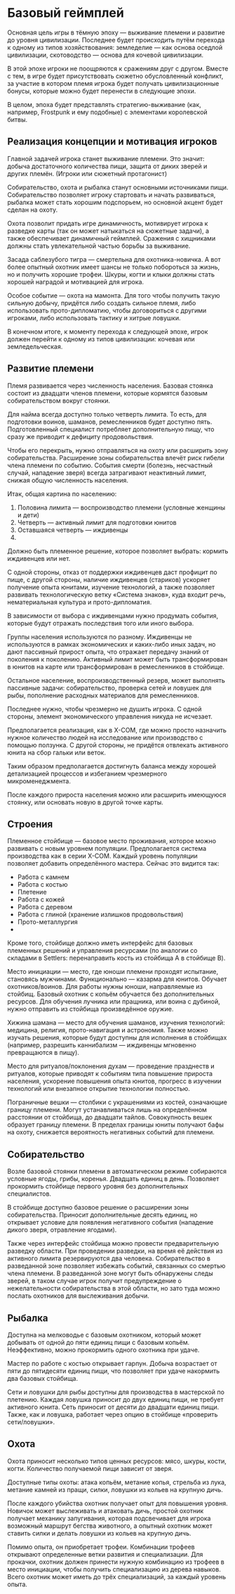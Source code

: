 # Базовый геймплей

Основная цель игры в тёмную эпоху — выживание племени и развитие до уровня цивилизации. Последнее будет происходить путём перехода к одному из типов хозяйствования: земледелие — как основа оседлой цивилизации, скотоводство — основа для кочевой цивилизации.

В этой эпохе игроки не поощряются к сражениям друг с другом. Вместе с тем, в игре будет присутствовать сюжетно обусловленный конфликт, за участие в котором племя игрока будет получать цивилизационные бонусы, которые можно будет перенести в следующие эпохи.

В целом, эпоха будет представлять стратегию-выживание (как, например, Frostpunk и ему подобные) с элементами королевской битвы.

## Реализация концепции и мотивация игроков

Главной задачей игрока станет выживание племени. Это значит: добыча достаточного количества пищи, защита от диких зверей и других племён. (Игроки или сюжетный протагонист)

Собирательство, охота и рыбалка станут основными источниками пищи. Собирательство позволяет игроку стартовать и начать развиваться, рыбалка может стать хорошим подспорьем, но основной акцент будет сделан на охоту.

Охота позволит придать игре динамичность, мотивирует игрока к разведке карты (так он может натыкаться на сюжетные задачи), а также обеспечивает динамичный геймплей. Сражения с хищниками должны стать увлекательной частью борьбы за выживание.

Засада саблезубого тигра — смертельна для охотника-новичка. А вот более опытный охотник имеет шансы не только побороться за жизнь, но и получить хорошие трофеи. Шкуры, когти и клыки должны стать хорошей наградой и мотивацией для игрока.

Особое событие — охота на мамонта. Для того чтобы получить такую сильную добычу, придётся либо создать сильное племя, либо использовать прото-дипломатию, чтобы договориться с другими игроками, либо использовать тактику и хитрые ловушки.

В конечном итоге, к моменту перехода к следующей эпохе, игрок должен перейти к одному из типов цивилизации: кочевая или земледельческая.

## Развитие племени

Племя развивается через численность населения. Базовая стоянка состоит из двадцати членов племени, которые кормятся базовым собирательством вокруг стоянки.

Для найма всегда доступно только четверть лимита. То есть, для подготовки воинов, шаманов, ремесленников будет доступно пять. Подготовленный специалист потребляет дополнительную пищу, что сразу же приводит к дефициту продовольствия.

Чтобы его перекрыть, нужно отправляться на охоту или расширить зону собирательства. Расширение зоны собирательства влечёт риск гибели члена племени по событию. События смерти (болезнь, несчастный случай, нападение зверя) всегда затрагивают неактивный лимит, снижая общую численность населения.

Итак, общая картина по населению:

1. Половина лимита — воспроизводство племени (условные женщины и дети)
2. Четверть — активный лимит для подготовки юнитов
3. Оставшаяся четверть — иждивенцы
4. 
Должно быть племенное решение, которое позволяет выбрать: кормить иждивенцев или нет.

С одной стороны, отказ от поддержки иждивенцев даст профицит по пище, с другой стороны, наличие иждивенцев (стариков) ускоряет получение опыта юнитами, изучение технологий, а также позволяет развивать технологическую ветку «Система знаков», куда входит речь, нематериальная культура и прото-дипломатия.

В зависимости от выбора с иждивенцами нужно продумать события, которые будут отражать последствия того или иного выбора.

Группы населения используются по разному. Иждивенцы не используются в рамках экономических и каких-либо иных задач, но дают пассивный прирост опыта, что отражает передачу знаний от поколения к поколению. Активный лимит может быть трансформирован в юнитов на карте или трансформирован в ремесленников в стойбище.

Остальное население, воспроизводственный резерв, может выполнять пассивные задачи: собирательство, проверка сетей и ловушек для рыбы, пополнение расходных материалов для ремесленников.

Последнее нужно, чтобы чрезмерно не душить игрока. С одной стороны, элемент экономического управления никуда не исчезает.

Предполагается реализация, как в X-COM, где можно просто назначить нужное количество людей на исследование или производство с помощью ползунка. С другой стороны, не придётся отвлекать активного юнита на сбор гальки или веток.

Таким образом предполагается достигнуть баланса между хорошей детализацией процессов и избеганием чрезмерного микроменеджмента.

После каждого прироста населения можно или расширить имеющуюся стоянку, или основать новую в другой точке карты.

## Строения

Племенное стойбище — базовое место проживания, которое можно развивать с новым уровнем популяции. Предполагается система производства как в серии X-COM. Каждый уровень популяции позволяет добавить определённого мастера. Сейчас это видится так:

- Работа с камнем
- Работа с костью
- Плетение
- Работа с кожей
- Работа с деревом
- Работа с глиной (хранение излишков продовольствия)
- Прото-металлургия
- 
Кроме того, стойбище должно иметь интерфейс для базовых племенных решений и управления ресурсами (по аналогии со складами в Settlers: перенаправить кость из стойбища A в стойбище B).

Место инициации — место, где юноши племени проходят испытание, становясь мужчинами. Функционально — казарма для юнитов. Обучает охотников/воинов. Для работы нужны юноши, направляемые из стойбищ. Базовый охотник с копьём обучается без дополнительных ресурсов. Для обучения лучника или пращника, или воина с дубиной, нужно отправить из стойбища произведённое оружие.

Хижина шамана — место для обучения шаманов, изучения технологий: медицина, религия, прото-навигация и астрономия. Также можно изучать решения, которые будут доступны для исполнения в стойбищах (например, разрешить каннибализм — иждивенцы мгновенно превращаются в пищу).

Место для ритуалов/поклонения духам — проведение празднеств и ритуалов, которые приводят к событиям типа повышение прироста населения, ускорение повышения опыта юнитов, прогресс в изучении технологий или внезапное открытие технологии полностью.

Пограничные вешки — столбики с украшениями из костей, означающие границу племени. Могут устанавливаться лишь на определённом расстоянии от стойбища, до двадцати тайлов. Совокупность вешек образует границу племени. В пределах границы юниты получают бафы на охоту, снижается вероятность негативных событий для племени.

## Собирательство

Возле базовой стоянки племени в автоматическом режиме собираются условные ягоды, грибы, коренья. Двадцать единиц в день. Позволяет прокормить стойбище первого уровня без дополнительных специалистов.

В стойбище доступно базовое решение о расширении зоны собирательства. Приносит дополнительные десять единиц, но открывает условие для появления негативного события (нападение дикого зверя, отравление ягодами).

Также через интерфейс стойбища можно провести предварительную разведку области. При проведении разведки, на время её действия из активного лимита резервируются два человека. Собирательство в разведанной зоне позволяет избежать событий, связанных со смертью члена племени. В разведанной зоне могут быть обнаружены следы зверей, в таком случае игрок получит предупреждение о нежелательности собирательства в этой области, но зато туда можно послать охотников для выслеживания добычи.

## Рыбалка

Доступна на мелководье с базовым охотником, который может добывать от одной до пяти единиц пищи с базовым копьём. Неэффективно, можно прокормить одного охотника при удаче.

Мастер по работе с костью открывает гарпун. Добыча возрастает от пяти до пятидесяти единиц пищи, что позволяет при удаче накормить два базовых стойбища.

Сети и ловушки для рыбы доступны для производства в мастерской по плетению. Каждая ловушка приносит до двух единиц пищи, не требует активного юнита. Сеть приносит от десяти до двадцати единиц пищи. Также, как и ловушка, работает через опцию в стойбище «проверить сети/ловушки».

## Охота

Охота приносит несколько типов ценных ресурсов: мясо, шкуры, кости, когти. Количество получаемой пищи зависит от зверя.

Доступные типы охоты: атака копьём, метание копья, стрельба из лука, метание камней из пращи, силки, ловушки из кольев на крупную дичь.

После каждого убийства охотник получает опыт для повышения уровня. Новичок может выслеживать и атаковать дичь, простой охотник получает механику запугивания, которая подсвечивает для игрока возможный маршрут бегства животного, а опытный охотник может ставить силки и делать ловушки из кольев на крупную дичь.

Помимо опыта, он приобретает трофеи. Комбинации трофеев открывают определенные ветки развития и специализации. Для прокачки, охотник должен принести нужную комбинацию из трофеев в место инициации, чтобы получить специализацию из дерева навыков. Всего охотник может иметь до трёх специализаций, за каждый уровень опыта.